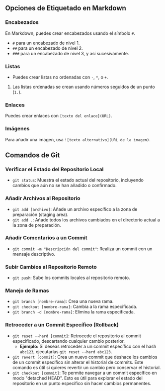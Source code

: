 ## Opciones de Etiquetado en Markdown

### Encabezados
En Markdown, puedes crear encabezados usando el símbolo `#`. 
- `#` para un encabezado de nivel 1.
- `##` para un encabezado de nivel 2.
- `###` para un encabezado de nivel 3, y así sucesivamente.

### Listas
- Puedes crear listas no ordenadas con `-`, `*`, o `+`.
1. Las listas ordenadas se crean usando números seguidos de un punto (`1.`).

### Enlaces
Puedes crear enlaces con `[texto del enlace](URL)`.

### Imágenes
Para añadir una imagen, usa `![texto alternativo](URL de la imagen)`.

## Comandos de Git

### Verificar el Estado del Repositorio Local
- `git status`: Muestra el estado actual del repositorio, incluyendo cambios que aún no se han añadido o confirmado.

### Añadir Archivos al Repositorio
- `git add [archivo]`: Añade un archivo específico a la zona de preparación (staging area).
- `git add .`: Añade todos los archivos cambiados en el directorio actual a la zona de preparación.

### Añadir Comentarios a un Commit
- `git commit -m "Descripción del commit"`: Realiza un commit con un mensaje descriptivo.

### Subir Cambios al Repositorio Remoto
- `git push`: Sube los commits locales al repositorio remoto.

### Manejo de Ramas
- `git branch [nombre-rama]`: Crea una nueva rama.
- `git checkout [nombre-rama]`: Cambia a la rama especificada.
- `git branch -d [nombre-rama]`: Elimina la rama especificada.

### Retroceder a un Commit Específico (Rollback)
- `git reset --hard [commit]`: Retrocede el repositorio al commit especificado, descartando cualquier cambio posterior.
  - **Ejemplo:** Si deseas retroceder a un commit específico con el hash `abc123`, ejecutarías `git reset --hard abc123`.
- `git revert [commit]`: Crea un nuevo commit que deshace los cambios de un commit específico sin alterar el historial de commits. Este comando es útil si quieres revertir un cambio pero conservar el historial.
- `git checkout [commit]`: Te permite navegar a un commit específico en modo "detached HEAD". Esto es útil para explorar el estado del repositorio en un punto específico sin hacer cambios permanentes.
